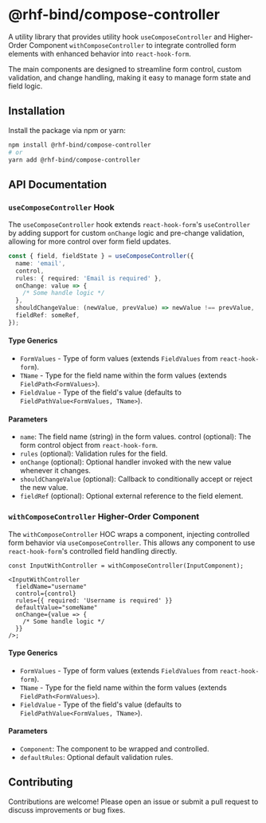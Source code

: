 # @rhf-bind/compose-controller

A utility library that provides utility hook `useComposeController` and Higher-Order Component `withComposeController` to integrate controlled form elements with enhanced behavior into `react-hook-form`.

The main components are designed to streamline form control, custom validation, and change handling, making it easy to manage form state and field logic.

## Installation

Install the package via npm or yarn:

```bash
npm install @rhf-bind/compose-controller
# or
yarn add @rhf-bind/compose-controller
```

## API Documentation

### `useComposeController` Hook

The `useComposeController` hook extends `react-hook-form`'s `useController` by adding support for custom `onChange` logic and pre-change validation, allowing for more control over form field updates.

```ts
const { field, fieldState } = useComposeController({
  name: 'email',
  control,
  rules: { required: 'Email is required' },
  onChange: value => {
    /* Some handle logic */
  },
  shouldChangeValue: (newValue, prevValue) => newValue !== prevValue,
  fieldRef: someRef,
});
```

#### Type Generics

- `FormValues` - Type of form values (extends `FieldValues` from `react-hook-form`).
- `TName` - Type for the field name within the form values (extends `FieldPath<FormValues>`).
- `FieldValue` - Type of the field's value (defaults to `FieldPathValue<FormValues, TName>`).

#### Parameters

- `name`: The field name (string) in the form values.
  control (optional): The form control object from `react-hook-form`.
- `rules` (optional): Validation rules for the field.
- `onChange` (optional): Optional handler invoked with the new value whenever it changes.
- `shouldChangeValue` (optional): Callback to conditionally accept or reject the new value.
- `fieldRef` (optional): Optional external reference to the field element.

### `withComposeController` Higher-Order Component

The `withComposeController` HOC wraps a component, injecting controlled form behavior via `useComposeController`. This allows any component to use `react-hook-form`'s controlled field handling directly.

```tsx
const InputWithController = withComposeController(InputComponent);

<InputWithController
  fieldName="username"
  control={control}
  rules={{ required: 'Username is required' }}
  defaultValue="someName"
  onChange={value => {
    /* Some handle logic */
  }}
/>;
```

#### Type Generics

- `FormValues` - Type of form values (extends `FieldValues` from `react-hook-form`).
- `TName` - Type for the field name within the form values (extends `FieldPath<FormValues>`).
- `FieldValue` - Type of the field's value (defaults to `FieldPathValue<FormValues, TName>`).

#### Parameters

- `Component`: The component to be wrapped and controlled.
- `defaultRules`: Optional default validation rules.

## Contributing

Contributions are welcome! Please open an issue or submit a pull request to discuss improvements or bug fixes.
